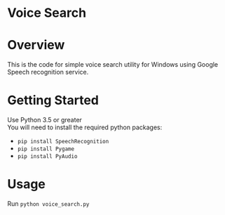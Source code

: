 # Voice Search
# Overview
This is the code for simple voice search utility for Windows using Google Speech recognition service.
# Getting Started
Use Python 3.5 or greater<br>
You will need to install the required python packages:<br>
* ``pip install SpeechRecognition``
* ``pip install Pygame``
* ``pip install PyAudio``
# Usage
Run ``python voice_search.py`` 